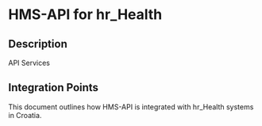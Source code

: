 # HMS-API for hr_Health

## Description

API Services

## Integration Points

This document outlines how HMS-API is integrated with hr_Health systems in Croatia.
